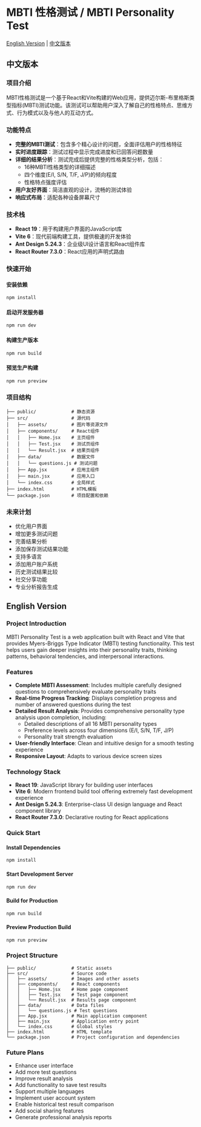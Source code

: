 # MBTI 性格测试 / MBTI Personality Test

[English Version](#english-version) | [中文版本](#中文版本)

## 中文版本

### 项目介绍

MBTI性格测试是一个基于React和Vite构建的Web应用，提供迈尔斯-布里格斯类型指标(MBTI)测试功能。该测试可以帮助用户深入了解自己的性格特点、思维方式、行为模式以及与他人的互动方式。

### 功能特点

- **完整的MBTI测试**：包含多个精心设计的问题，全面评估用户的性格特征
- **实时进度跟踪**：测试过程中显示完成进度和已回答问题数量
- **详细的结果分析**：测试完成后提供完整的性格类型分析，包括：
  - 16种MBTI性格类型的详细描述
  - 四个维度(E/I, S/N, T/F, J/P)的倾向程度
  - 性格特点强度评估
- **用户友好界面**：简洁直观的设计，流畅的测试体验
- **响应式布局**：适配各种设备屏幕尺寸

### 技术栈

- **React 19**：用于构建用户界面的JavaScript库
- **Vite 6**：现代前端构建工具，提供极速的开发体验
- **Ant Design 5.24.3**：企业级UI设计语言和React组件库
- **React Router 7.3.0**：React应用的声明式路由

### 快速开始

#### 安装依赖

```bash
npm install
```

#### 启动开发服务器

```bash
npm run dev
```

#### 构建生产版本

```bash
npm run build
```

#### 预览生产构建

```bash
npm run preview
```

### 项目结构

```
├── public/             # 静态资源
├── src/                # 源代码
│   ├── assets/         # 图片等资源文件
│   ├── components/     # React组件
│   │   ├── Home.jsx    # 主页组件
│   │   ├── Test.jsx    # 测试页组件
│   │   └── Result.jsx  # 结果页组件
│   ├── data/           # 数据文件
│   │   └── questions.js # 测试问题
│   ├── App.jsx         # 应用主组件
│   ├── main.jsx        # 应用入口
│   └── index.css       # 全局样式
├── index.html          # HTML模板
└── package.json        # 项目配置和依赖
```

### 未来计划

- 优化用户界面
- 增加更多测试问题
- 完善结果分析
- 添加保存测试结果功能
- 支持多语言
- 添加用户账户系统
- 历史测试结果比较
- 社交分享功能
- 专业分析报告生成

## English Version

### Project Introduction

MBTI Personality Test is a web application built with React and Vite that provides Myers-Briggs Type Indicator (MBTI) testing functionality. This test helps users gain deeper insights into their personality traits, thinking patterns, behavioral tendencies, and interpersonal interactions.

### Features

- **Complete MBTI Assessment**: Includes multiple carefully designed questions to comprehensively evaluate personality traits
- **Real-time Progress Tracking**: Displays completion progress and number of answered questions during the test
- **Detailed Result Analysis**: Provides comprehensive personality type analysis upon completion, including:
  - Detailed descriptions of all 16 MBTI personality types
  - Preference levels across four dimensions (E/I, S/N, T/F, J/P)
  - Personality trait strength evaluation
- **User-friendly Interface**: Clean and intuitive design for a smooth testing experience
- **Responsive Layout**: Adapts to various device screen sizes

### Technology Stack

- **React 19**: JavaScript library for building user interfaces
- **Vite 6**: Modern frontend build tool offering extremely fast development experience
- **Ant Design 5.24.3**: Enterprise-class UI design language and React component library
- **React Router 7.3.0**: Declarative routing for React applications

### Quick Start

#### Install Dependencies

```bash
npm install
```

#### Start Development Server

```bash
npm run dev
```

#### Build for Production

```bash
npm run build
```

#### Preview Production Build

```bash
npm run preview
```

### Project Structure

```
├── public/             # Static assets
├── src/                # Source code
│   ├── assets/         # Images and other assets
│   ├── components/     # React components
│   │   ├── Home.jsx    # Home page component
│   │   ├── Test.jsx    # Test page component
│   │   └── Result.jsx  # Results page component
│   ├── data/           # Data files
│   │   └── questions.js # Test questions
│   ├── App.jsx         # Main application component
│   ├── main.jsx        # Application entry point
│   └── index.css       # Global styles
├── index.html          # HTML template
└── package.json        # Project configuration and dependencies
```

### Future Plans

- Enhance user interface
- Add more test questions
- Improve result analysis
- Add functionality to save test results
- Support multiple languages
- Implement user account system
- Enable historical test result comparison
- Add social sharing features
- Generate professional analysis reports

